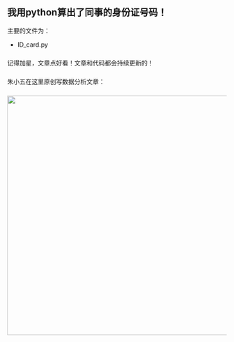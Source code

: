 ## 我用python算出了同事的身份证号码！

主要的文件为：
- ID_card.py

### 
记得加星，文章点好看！文章和代码都会持续更新的！

### 
朱小五在这里原创写数据分析文章：

### 
<img src="https://github.com/zpw1995/aotodata/blob/master/picture/wanshuju2.jpg" width="550" />